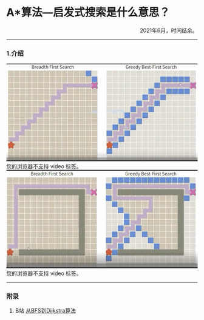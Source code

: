 # A*算法—启发式搜索是什么意思？

<p align="right">2021年6月，时间结余。</p>

---
### 1.介绍

<img src="..\pictures\algorithm\greedy.jpg">
您的浏览器不支持 video 标签。

<img src="..\pictures\algorithm\greedy1.jpg">
您的浏览器不支持 video 标签。

---

### 附录

1. B站 [从BFS到Dijkstra算法](https://www.bilibili.com/video/BV1ts41157Sy/?spm_id_from=333.788.recommend_more_video.-1)

